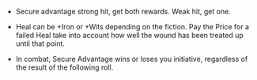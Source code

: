 * Secure advantage strong hit, get both rewards.  Weak hit, get one.

* Heal can be +Iron or +Wits depending on the fiction.  Pay the Price for a failed Heal take into account how well the wound has been treated up until that point.

* In combat, Secure Advantage wins or loses you initiative, regardless of the result of the following roll.
